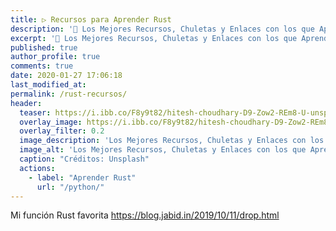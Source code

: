 ```yaml
---
title: ▷ Recursos para Aprender Rust
description: '🔨 Los Mejores Recursos, Chuletas y Enlaces con los que Aprender Rust'
excerpt: '🔨 Los Mejores Recursos, Chuletas y Enlaces con los que Aprender Rust'
published: true
author_profile: true
comments: true
date: 2020-01-27 17:06:18
last_modified_at:
permalink: /rust-recursos/
header:
  teaser: https://i.ibb.co/F8y9t82/hitesh-choudhary-D9-Zow2-REm8-U-unsplash.jpg
  overlay_image: https://i.ibb.co/F8y9t82/hitesh-choudhary-D9-Zow2-REm8-U-unsplash.jpg
  overlay_filter: 0.2
  image_description: 'Los Mejores Recursos, Chuletas y Enlaces con los que Aprender Rust'
  image_alt: 'Los Mejores Recursos, Chuletas y Enlaces con los que Aprender Rust'
  caption: "Créditos: Unsplash"
  actions:
    - label: "Aprender Rust"
      url: "/python/"
---
```


Mi función Rust favorita https://blog.jabid.in/2019/10/11/drop.html